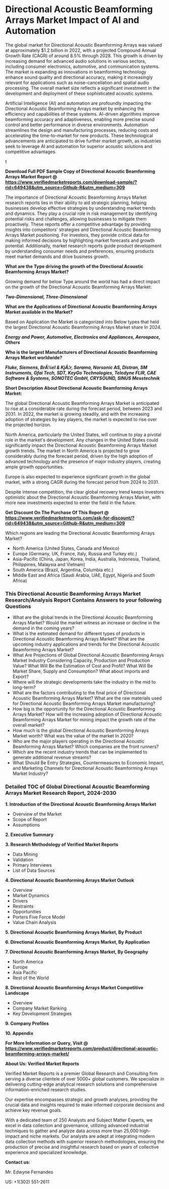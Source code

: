 <meta name="title" content="Global Directional Acoustic Beamforming Arrays Market Impact of AI and Automation"><meta name="description" content="The global market for Directional Acoustic Beamforming Arrays was valued at approximately $1.2 billion in 2022, with a projected Compound Annual Growth Rate (CAGR) of "><meta name="title" content="Directional Acoustic Beamforming Arrays Market Size, Share, Scope, Trends, Growth, Opportunities, Analysis, Forecast"><h1>Directional Acoustic Beamforming Arrays Market Impact of AI and Automation</h1><p>The global market for Directional Acoustic Beamforming Arrays was valued at approximately $1.2 billion in 2022, with a projected Compound Annual Growth Rate (CAGR) of around 8.5% through 2028. This growth is driven by increasing demand for advanced audio solutions in various sectors, including consumer electronics, automotive, and communication systems. The market is expanding as innovations in beamforming technology enhance sound quality and directional accuracy, making it increasingly relevant for applications such as noise-cancellation and spatial audio processing. The overall market size reflects a significant investment in the development and deployment of these sophisticated acoustic systems.</p><p>Artificial Intelligence (AI) and automation are profoundly impacting the Directional Acoustic Beamforming Arrays market by enhancing the efficiency and capabilities of these systems. AI-driven algorithms improve beamforming accuracy and adaptiveness, enabling more precise sound control and better performance in diverse environments. Automation streamlines the design and manufacturing processes, reducing costs and accelerating the time-to-market for new products. These technological advancements are anticipated to drive further market growth, as industries seek to leverage AI and automation for superior acoustic solutions and competitive advantages.</p>t</p><p id="" class=""><strong>Download Full PDF Sample Copy of Directional Acoustic Beamforming Arrays Market Report @ <a href="https://www.verifiedmarketreports.com/download-sample/?rid=649438&utm_source=Github-R&utm_medium=309" target="_blank">https://www.verifiedmarketreports.com/download-sample/?rid=649438&utm_source=Github-R&utm_medium=309</a></strong></p><p>The importance of&nbsp;Directional Acoustic Beamforming Arrays Market research reports lies in their ability to aid strategic planning, helping businesses develop effective strategies by understanding market trends and dynamics. They play a crucial role in risk management by identifying potential risks and challenges, allowing businesses to mitigate them proactively. These reports offer a competitive advantage by providing insights into competitors' strategies and Directional Acoustic Beamforming Arrays Market positioning. For investors, they provide critical data for making informed decisions by highlighting market forecasts and growth potential. Additionally, market research reports guide product development by understanding consumer needs and preferences, ensuring products meet market demands and drive business growth.</p><p><strong>What are the&nbsp;Type driving the growth of the Directional Acoustic Beamforming Arrays Market?</strong></p><p id="" class="">Growing demand for below Type around the world has had a direct impact on the growth of the Directional Acoustic Beamforming Arrays Market:</p><em><strong>Two-Dimensional, Three-Dimensional</strong></em></p><strong>What are the&nbsp;Applications&nbsp;of Directional Acoustic Beamforming Arrays Market available in the Market?</strong></p><p id="" class="">Based on Application the Market is categorized into Below types that held the largest Directional Acoustic Beamforming Arrays Market share In 2024.</p><em><strong>Energy and Power, Automotive, Electronics and Appliances, Aerospace, Others</strong></em></p><strong>Who is the largest Manufacturers of Directional Acoustic Beamforming Arrays Market worldwide?</strong></p><p><em><strong>Fluke, Siemens, BrÃ¼el & KjÃ¦r, Sorama, Norsonic AS, Distran, SM Instruments, Gfai Tech, SDT, KeyGo Technologies, Teledyne FLIR, CAE Software & Systems, SONOTEC GmbH, CRYSOUND, SINUS Messtechnik</strong></em></p><p id="" class=""><strong>Short Description About Directional Acoustic Beamforming Arrays Market:</strong></p><p>The global Directional Acoustic Beamforming Arrays Market is anticipated to rise at a considerable rate during the forecast period, between 2023 and 2031. In 2022, the market is growing steadily, and with the increasing adoption of strategies by key players, the market is expected to rise over the projected horizon.</p><p>North America, particularly the United States, will continue to play a pivotal role in the market's development. Any changes in the United States could significantly impact the Directional Acoustic Beamforming Arrays Market growth trends. The market in North America is projected to grow considerably during the forecast period, driven by the high adoption of advanced technology and the presence of major industry players, creating ample growth opportunities.</p><p>Europe is also expected to experience significant growth in the global market, with a strong CAGR during the forecast period from 2024 to 2031.</p><p>Despite intense competition, the clear global recovery trend keeps investors optimistic about the Directional Acoustic Beamforming Arrays Market, with more new investments expected to enter the field in the future.</p><p id="" class=""><strong>Get Discount On The Purchase Of This Report @ <a href="https://www.verifiedmarketreports.com/ask-for-discount/?rid=649438&utm_source=Github-R&utm_medium=309" target="_blank">https://www.verifiedmarketreports.com/ask-for-discount/?rid=649438&utm_source=Github-R&utm_medium=309</a></strong></p>Which regions are leading the Directional Acoustic Beamforming Arrays Market?</p><ul><li>North America (United States, Canada and Mexico)</li><li>Europe (Germany, UK, France, Italy, Russia and Turkey etc.)</li><li>Asia-Pacific (China, Japan, Korea, India, Australia, Indonesia, Thailand, Philippines, Malaysia and Vietnam)</li><li>South America (Brazil, Argentina, Columbia etc.)</li><li>Middle East and Africa (Saudi Arabia, UAE, Egypt, Nigeria and South Africa)</li></ul><h3 id="" class="">This Directional Acoustic Beamforming Arrays Market Research/Analysis Report Contains Answers to your following Questions</h3><ul><li>What are the global trends in the Directional Acoustic Beamforming Arrays Market? Would the market witness an increase or decline in the demand in the coming years?</li><li>What is the estimated demand for different types of products in Directional Acoustic Beamforming Arrays Market? What are the upcoming industry applications and trends for the Directional Acoustic Beamforming Arrays Market?</li><li>What Are Projections of Global Directional Acoustic Beamforming Arrays Market Industry Considering Capacity, Production and Production Value? What Will Be the Estimation of Cost and Profit? What Will Be Market Share, Supply and Consumption? What about imports and Export?</li><li>Where will the strategic developments take the industry in the mid to long-term?</li><li>What are the factors contributing to the final price of Directional Acoustic Beamforming Arrays Market? What are the raw materials used for Directional Acoustic Beamforming Arrays Market manufacturing?</li><li>How big is the opportunity for the Directional Acoustic Beamforming Arrays Market? How will the increasing adoption of Directional Acoustic Beamforming Arrays Market for mining impact the growth rate of the overall market?</li><li>How much is the global Directional Acoustic Beamforming Arrays Market worth? What was the value of the market In 2020?</li><li>Who are the major players operating in the Directional Acoustic Beamforming Arrays Market? Which companies are the front runners?</li><li>Which are the recent industry trends that can be implemented to generate additional revenue streams?</li><li>What Should Be Entry Strategies, Countermeasures to Economic Impact, and Marketing Channels for Directional Acoustic Beamforming Arrays Market Industry?</li></ul><h3 id="" class="">Detailed TOC of Global Directional Acoustic Beamforming Arrays Market Research Report, 2024-2030</h3><p id="" class=""><strong>1. Introduction of the Directional Acoustic Beamforming Arrays Market</strong></p><ul><li>Overview of the Market</li><li>Scope of Report</li><li>Assumptions</li></ul><p id="" class=""><strong>2. Executive Summary</strong></p><p id="" class=""><strong>3. Research Methodology of Verified Market Reports</strong></p><ul><li>Data Mining</li><li>Validation</li><li>Primary Interviews</li><li>List of Data Sources</li></ul><p id="" class=""><strong>4. Directional Acoustic Beamforming Arrays Market Outlook</strong></p><ul><li>Overview</li><li>Market Dynamics</li><li>Drivers</li><li>Restraints</li><li>Opportunities</li><li>Porters Five Force Model</li><li>Value Chain Analysis</li></ul><p id="" class=""><strong>5. Directional Acoustic Beamforming Arrays Market, By Product</strong></p><p id="" class=""><strong>6. Directional Acoustic Beamforming Arrays Market, By Application</strong></p><p id="" class=""><strong>7. Directional Acoustic Beamforming Arrays Market, By Geography</strong></p><ul><li>North America</li><li>Europe</li><li>Asia Pacific</li><li>Rest of the World</li></ul><p id="" class=""><strong>8. Directional Acoustic Beamforming Arrays Market Competitive Landscape</strong></p><ul><li>Overview</li><li>Company Market Ranking</li><li>Key Development Strategies</li></ul><p id="" class=""><strong>9. Company Profiles</strong></p><p id="" class=""><strong>10. Appendix</strong></p><p id="" class=""><strong>For More Information or Query, Visit @ <a href="https://www.verifiedmarketreports.com/product/directional-acoustic-beamforming-arrays-market/" target="_blank">https://www.verifiedmarketreports.com/product/directional-acoustic-beamforming-arrays-market/</a></strong></p><p id="" class=""><strong>About Us: Verified Market Reports</strong></p><p id="" class="">Verified Market Reports is a premier Global Research and Consulting firm serving a diverse clientele of over 5000+ global customers. We specialize in delivering cutting-edge analytical research solutions and comprehensive information-enriched research studies.</p><p id="" class="">Our expertise encompasses strategic and growth analyses, providing the crucial data and insights required to make informed corporate decisions and achieve key revenue goals.</p><p id="" class="">With a dedicated team of 250 Analysts and Subject Matter Experts, we excel in data collection and governance, utilizing advanced industrial techniques to gather and analyze data across more than 25,000 high-impact and niche markets. Our analysts are adept at integrating modern data collection methods with superior research methodologies, ensuring the production of precise and insightful research based on years of collective experience and specialized knowledge.</p><p id="" class=""><strong>Contact us:</strong></p><p id="" class="">Mr. Edwyne Fernandes</p><p id="" class="">US: +1(302) 551-2611</p>